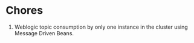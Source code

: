 # Chores

1) Weblogic topic consumption by only one instance in the cluster using Message Driven Beans.

